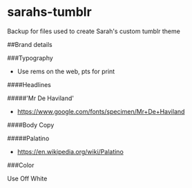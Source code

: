 sarahs-tumblr
=============

Backup for files used to create Sarah's custom tumblr theme


##Brand details

###Typography

- Use rems on the web, pts for print

####Headlines

#####'Mr De Haviland'
- https://www.google.com/fonts/specimen/Mr+De+Haviland

####Body Copy

#####Palatino
- https://en.wikipedia.org/wiki/Palatino

###Color

Use Off White